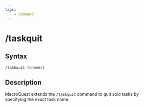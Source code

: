 ```yaml
---
tags:
    - command
---
```

# /taskquit

## Syntax
<!--cmd-syntax-start-->
```eqcommand
/taskquit [<name>]
```
<!--cmd-syntax-end-->

## Description
<!--cmd-desc-start-->
MacroQuest extends the `/taskquit` command to quit solo tasks by specifying the exact task name.
<!--cmd-desc-end-->
